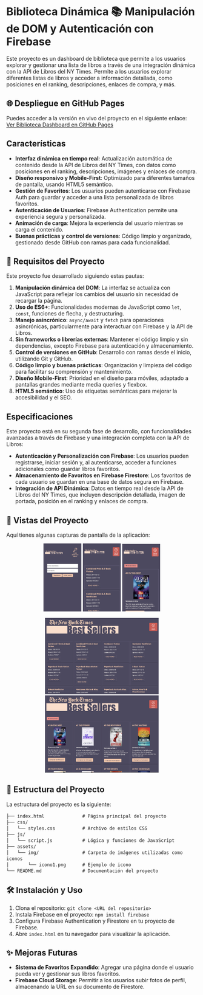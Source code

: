 # Biblioteca Dinámica 📚 Manipulación de DOM y Autenticación con Firebase

Este proyecto es un dashboard de biblioteca que permite a los usuarios explorar y gestionar una lista de libros a través de una integración dinámica con la API de Libros del NY Times. Permite a los usuarios explorar diferentes listas de libros y acceder a información detallada, como posiciones en el ranking, descripciones, enlaces de compra, y más.

## 🌐 Despliegue en GitHub Pages

Puedes acceder a la versión en vivo del proyecto en el siguiente enlace:  
[Ver Biblioteca Dashboard en GitHub Pages](https://jhonybe77.github.io/Biblioteca/)

## Características
- **Interfaz dinámica en tiempo real**: Actualización automática de contenido desde la API de Libros del NY Times, con datos como posiciones en el ranking, descripciones, imágenes y enlaces de compra.
- **Diseño responsivo y Mobile-First**: Optimizado para diferentes tamaños de pantalla, usando HTML5 semántico.
- **Gestión de Favoritos**: Los usuarios pueden autenticarse con Firebase Auth para guardar y acceder a una lista personalizada de libros favoritos.
- **Autenticación de Usuarios**: Firebase Authentication permite una experiencia segura y personalizada.
- **Animación de carga**: Mejora la experiencia del usuario mientras se carga el contenido.
- **Buenas prácticas y control de versiones**: Código limpio y organizado, gestionado desde GitHub con ramas para cada funcionalidad.

## 🚀 Requisitos del Proyecto
Este proyecto fue desarrollado siguiendo estas pautas:

1. **Manipulación dinámica del DOM**: La interfaz se actualiza con JavaScript para reflejar los cambios del usuario sin necesidad de recargar la página.
2. **Uso de ES6+**: Funcionalidades modernas de JavaScript como `let`, `const`, funciones de flecha, y destructuring.
3. **Manejo asincrónico**: `async/await` y `fetch` para operaciones asincrónicas, particularmente para interactuar con Firebase y la API de Libros.
4. **Sin frameworks o librerías externas**: Mantener el código limpio y sin dependencias, excepto Firebase para autenticación y almacenamiento.
5. **Control de versiones en GitHub**: Desarrollo con ramas desde el inicio, utilizando Git y GitHub.
6. **Código limpio y buenas prácticas**: Organización y limpieza del código para facilitar su comprensión y mantenimiento.
7. **Diseño Mobile-First**: Prioridad en el diseño para móviles, adaptado a pantallas grandes mediante media queries y flexbox.
8. **HTML5 semántico**: Uso de etiquetas semánticas para mejorar la accesibilidad y el SEO.

## Especificaciones
Este proyecto está en su segunda fase de desarrollo, con funcionalidades avanzadas a través de Firebase y una integración completa con la API de Libros:

- **Autenticación y Personalización con Firebase**: Los usuarios pueden registrarse, iniciar sesión y, al autenticarse, acceder a funciones adicionales como guardar libros favoritos.
- **Almacenamiento de Favoritos en Firebase Firestore**: Los favoritos de cada usuario se guardan en una base de datos segura en Firebase.
- **Integración de API Dinámica**: Datos en tiempo real desde la API de Libros del NY Times, que incluyen descripción detallada, imagen de portada, posición en el ranking y enlaces de compra.

## 📸 Vistas del Proyecto

Aquí tienes algunas capturas de pantalla de la aplicación:

<p align="center">
  <img src="assets/img/mobile1.png" alt="Vista móvil" width="100"/>
  <img src="assets/img/mobile2.png" alt="Vista móvil" width="100"/>
  <img src="assets/img/mobile3.png" alt="Vista móvil" width="100"/>
</p>

<p align="center">
  <img src="assets/img/desktop1.png" alt="Vista de escritorio" width="300"/>
  <img src="assets/img/desktop2.png" alt="Vista de escritorio" width="300"/>
</p>



## 📁 Estructura del Proyecto

La estructura del proyecto es la siguiente:

```plaintext
├── index.html              # Página principal del proyecto
├── css/
│   └── styles.css          # Archivo de estilos CSS
├── js/
│   └── script.js           # Lógica y funciones de JavaScript
├── assets/
│   └── img/                # Carpeta de imágenes utilizadas como iconos
│       └── icono1.png      # Ejemplo de icono
└── README.md               # Documentación del proyecto
```

## 🛠️ Instalación y Uso

1. Clona el repositorio: `git clone <URL del repositorio>`
2. Instala Firebase en el proyecto: `npm install firebase`
3. Configura Firebase Authentication y Firestore en tu proyecto de Firebase.
4. Abre `index.html` en tu navegador para visualizar la aplicación.

## ✨ Mejoras Futuras

- **Sistema de Favoritos Expandido**: Agregar una página donde el usuario pueda ver y gestionar sus libros favoritos.
- **Firebase Cloud Storage**: Permitir a los usuarios subir fotos de perfil, almacenando la URL en su documento de Firestore.
